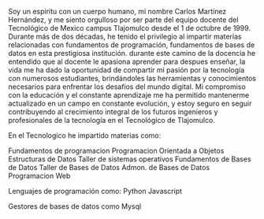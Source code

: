 Soy un espiritu con un cuerpo humano, mi nombre Carlos Martínez Hernández, y me siento orgulloso por ser parte del equipo docente del Tecnológico de Mexico campus Tlajomulco desde el 1 de octubre de 1999. Durante más de dos décadas, he tenido el privilegio al impartir materias relacionadas con fundamentos de  programación, fundamentos de bases de datos en esta prestigiosa institución. durante este camino de la docencia he entendido que al docente le apasiona aprender para despues enseñar, la vida me ha dado la oportunidad de compartir mi pasión por la tecnología con numerosos estudiantes, brindándoles las herramientas y conocimientos necesarios para enfrentar los desafíos del mundo digital. Mi compromiso con la educación y el constante aprendizaje me ha permitido mantenerme actualizado en un campo en constante evolución, y estoy seguro en seguir contribuyendo al crecimiento integral de los futuros ingenieros y profesionales de la tecnología en el Tecnológico de Tlajomulco.

En el Tecnologico he impartido materias como:

Fundamentos de programacion
Programacion Orientada a Objetos
Estructuras de Datos
Taller de sistemas operativos
Fundamentos de Bases de Datos
Taller de Bases de Datos
Admon. de Bases de Datos
Programacion Web

Lenguajes de programación como:
Python
Javascript

Gestores de bases de datos como
Mysql

